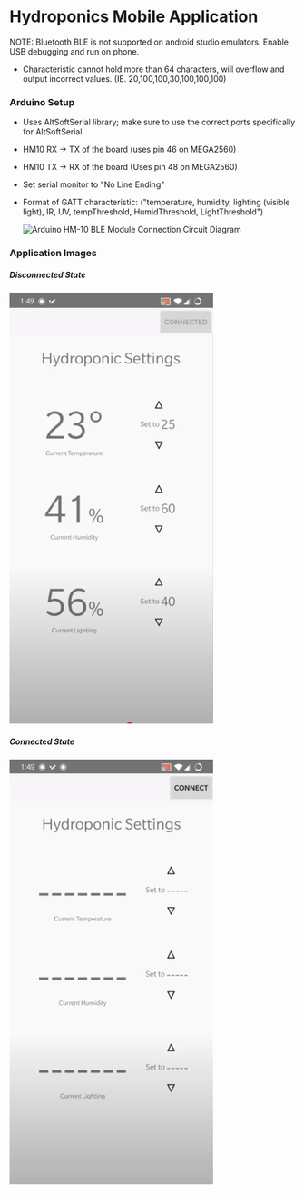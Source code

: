 

# Hydroponics Mobile Application

NOTE: Bluetooth BLE is not supported on android studio emulators. Enable USB debugging and run on phone.

- Characteristic cannot hold more than 64 characters, will overflow and output incorrect values. (IE. 20,100,100,30,100,100,100)

### Arduino Setup

- Uses AltSoftSerial library; make sure to use the correct ports specifically for AltSoftSerial.

- HM10 RX -> TX of the board (uses pin 46 on MEGA2560)

- HM10 TX -> RX of the board (Uses pin 48 on MEGA2560)

- Set serial monitor to "No Line Ending"

- Format of GATT characteristic: 
      ("temperature, humidity, lighting (visible light), IR, UV, tempThreshold, HumidThreshold, LightThreshold")

  ![Arduino HM-10 BLE Module Connection Circuit Diagram](https://circuitdigest.com/sites/default/files/circuitdiagram_mic/Circuit-Diagram-for-HM-10-BLE-Module-with-Arduino-to-Control-an-LED-using-Android-App_0.png)

### Application Images

##### Disconnected State

![Application Disconnected](https://github.com/soihateu/Hydroponics/blob/main/img/Hydroponic%20Connected.png)

##### Connected State

![Application Connected](https://github.com/soihateu/Hydroponics/blob/main/img/Hydroponic%20Disconnect.png)
